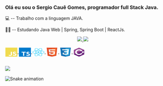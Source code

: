 <!---
SergioCaueGomes/SergioCaueGomes is a ✨ special ✨ repository because its `README.md` (this file) appears on your GitHub profile.
You can click the Preview link to take a look at your changes.
--->

### Olá eu sou o Sergio Cauê Gomes, programador full Stack Java.

:computer: -- Trabalho com a linguagem JAVA.

:man_student: -- Estudando Java Web | Spring, Spring Boot | ReactJs.


<div align="center">
  <a href="https://github.com/SergioCaueGomes">
  <img height="180em" src="https://github-readme-stats.vercel.app/api?username=SergioCaueGomes&show_icons=true&theme=dracula&include_all_commits=true&count_private=true"/>
  <img height="180em" src="https://github-readme-stats.vercel.app/api/top-langs/?username=SergioCaueGomes&layout=compact&langs_count=7&theme=dracula"/>
</div>
  
<div style="display: inline_block"><br>
  <img align="center" alt="Sergio-Js" height="30" width="40" src="https://raw.githubusercontent.com/devicons/devicon/master/icons/javascript/javascript-plain.svg">
  <img align="center" alt="Sergio-Ts" height="30" width="40" src="https://raw.githubusercontent.com/devicons/devicon/master/icons/typescript/typescript-plain.svg">
  <img align="center" alt="Sergio-React" height="30" width="40" src="https://raw.githubusercontent.com/devicons/devicon/master/icons/react/react-original.svg">
  <img align="center" alt="Sergio-HTML" height="30" width="40" src="https://raw.githubusercontent.com/devicons/devicon/master/icons/html5/html5-original.svg">
  <img align="center" alt="Sergio-CSS" height="30" width="40" src="https://raw.githubusercontent.com/devicons/devicon/master/icons/css3/css3-original.svg">
  <img align="center" alt="Sergio-Csharp" height="30" width="40" src="https://raw.githubusercontent.com/devicons/devicon/master/icons/csharp/csharp-original.svg">
  
##
  <div>
    <a href="https://www.linkedin.com/in/s%C3%A9rgio-cau%C3%AA-gomes-bb725097/" target="_blank"><img src="https://img.shields.io/badge/-LinkedIn-%230077B5?style=for-the-badge&logo=linkedin&logoColor=white" target="_blank"></a> 
 
   ![Snake animation](https://github.com/SergioCaueGomes/SergioCaueGomes/blob/output/github-contribution-grid-snake.svg)
  </div>
